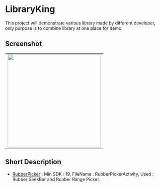 # LibraryKing

This project will demonstrate various library made by different developer, only purpose is to combine library at one place for demo.

## Screenshot

<table>
  <tr>
    <td>
      <img src="screenshot/RubberPicker.gif" width=300 />
    </td>
   <!-- <td>
      <img src="Screenshot/Shimmer_facebook_layout.png" width=300 />
    </td>
    <td>
      <img src="Screenshot/Progress_dialog_spot.png" width=300 />
    </td>-->
  </tr>
</table>

## Short Description

- [RubberPicker](https://github.com/Chrisvin/RubberPicker) : Min SDK : 19, FileName : RubberPickerActivity, Used : Rubber SeekBar and Rubber Range Picker.
